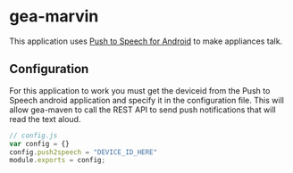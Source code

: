 gea-marvin
==========

This application uses [Push to Speech for Android](https://pushtospeech.appspot.com/) to make appliances talk.

Configuration
-------------

For this application to work you must get the deviceid from the Push to Speech android application and specify it in the configuration file.  This will allow gea-maven to call the REST API to send push notifications that will read the text aloud.

``` javascript
// config.js
var config = {}
config.push2speech = "DEVICE_ID_HERE"
module.exports = config;
```
